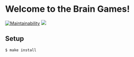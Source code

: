 # Welcome to the Brain Games!

[![Maintainability](https://api.codeclimate.com/v1/badges/a99a88d28ad37a79dbf6/maintainability)](https://codeclimate.com/github/codeclimate/codeclimate/maintainability)
![](https://github.com/andr-novikov/backend-project-lvl1/workflows/Lint/badge.svg)

## Setup

```sh
$ make install
```
